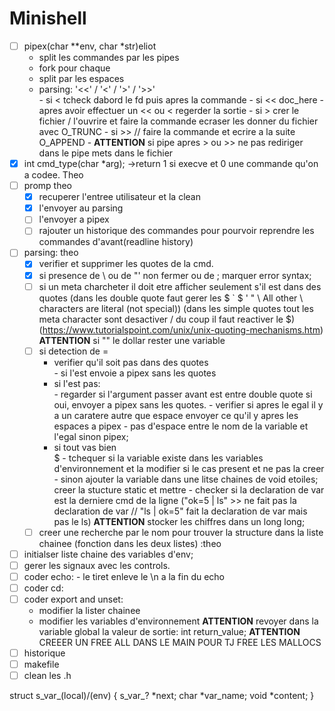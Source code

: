 <h1>Minishell</h1>


 - [ ] pipex(char **env, char *str)eliot
	<ul>
		<li>split les commandes par les pipes</li>
		<li>fork pour chaque </li>
		<li>split par les espaces</li>
		<li>parsing: '<<' / '<' / '>' / '>>' </li>
			- si < tcheck dabord le fd puis apres la commande
			- si << doc_here
			- apres avoir effectuer un << ou < regerder la sortie
			- si > crer le fichier / l'ouvrire et faire la commande ecraser les donner du fichier avec O_TRUNC
			- si >> // faire la commande et ecrire a la suite O_APPEND
			- <strong>ATTENTION</strong> si pipe apres > ou >> ne pas rediriger dans le pipe mets dans le fichier
	</ul>
- [X] int	cmd_type(char *arg); ->return 1 si execve et 0 une commande qu'on a codee. Theo
- [ ] promp theo 
	- [X] recuperer l'entree utilisateur et la clean
	- [X] l'envoyer au parsing
	- [ ] l'envoyer a pipex
	- [ ] rajouter un historique des commandes pour pourvoir reprendre les commandes d'avant(readline history)
- [ ] parsing: theo
	- [X]  verifier et supprimer les quotes de la cmd.
	- [X]  si presence de \ ou de "' non fermer ou de ; marquer error syntax;
	- [ ]  si un meta charcheter il doit etre afficher seulement s'il est dans des quotes (dans les double quote faut gerer les $ ` \$ \' \" \\ All other \ characters are literal (not special)) (dans les simple quotes tout les meta character sont desactiver / du coup il faut reactiver le $)(https://www.tutorialspoint.com/unix/unix-quoting-mechanisms.htm)
	<strong>ATTENTION</strong> si "" le dollar rester une variable
	- [ ]  si detection de =
		<ul>
			<li>verifier qu'il soit pas dans des quotes</li>
				- si l'est envoie a pipex sans les quotes
			<li>si l'est pas:</li>
				- regarder si l'argument passer avant est entre double quote si oui, envoyer a pipex sans les quotes.
				- verifier si apres le egal il y a un caratere autre que espace envoyer ce qu'il y apres les espaces a pipex
				- pas d'espace entre le nom de la variable et l'egal sinon pipex;
			<li>si tout vas bien</li>$
				- tchequer si la variable existe dans les variables d'environnement et la modifier si le cas present et ne pas la creer
					- sinon ajouter la variable dans une litse chaines de void etoiles; creer la stucture static et mettre
				- checker si la declaration de var est la derniere cmd de la ligne ("ok=5 | ls" >> ne fait pas la declaration de var // "ls | ok=5" fait la declaration de var mais pas le ls)
				<strong>ATTENTION</strong> stocker les chiffres dans un long long;
			</ul>
	- [ ]  creer une recherche par le nom pour trouver la structure dans la liste chainee (fonction dans les deux listes) :theo
- [ ] initialser liste chaine des variables d'env;
- [ ] gerer les signaux avec les controls.
- [ ] coder echo:
				- le tiret enleve le \n a la fin du echo
- [ ] coder cd:
- [ ] coder export and unset:
	- modifier la lister chainee 
	- modifier les variables d'environnement 
<strong>ATTENTION</strong> revoyer dans la variable global la valeur de sortie: int	return_value;
<strong>ATTENTION</strong> CREEER UN FREE ALL DANS LE MAIN POUR TJ FREE LES MALLOCS
- [ ]  historique
- [ ] makefile
- [ ] clean les .h

struct s_var_(local)/(env)
{
	s_var_? *next;
	char 	*var_name;
	void	*content;
}
